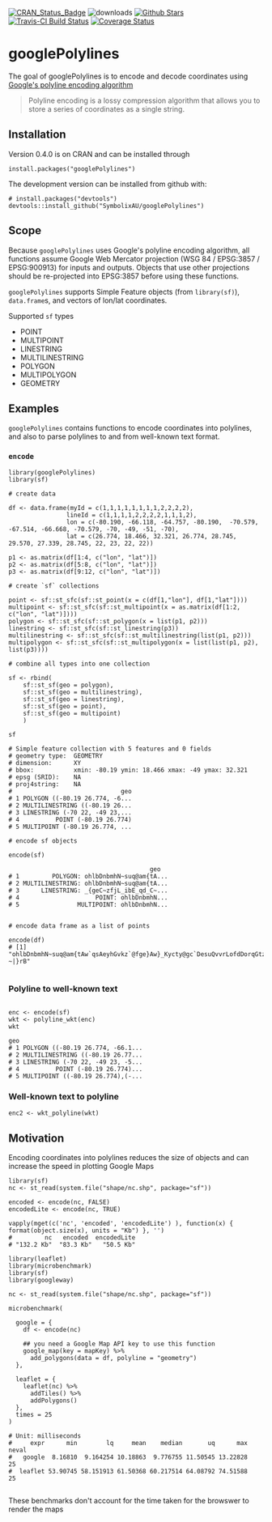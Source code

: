 
[![CRAN_Status_Badge](http://www.r-pkg.org/badges/version/googlePolylines)](https://CRAN.R-project.org/package=googlePolylines)
![downloads](http://cranlogs.r-pkg.org/badges/grand-total/googlePolylines)
[![Github Stars](https://img.shields.io/github/stars/SymbolixAU/googlePolylines.svg?style=social&label=Github)](https://github.com/SymbolixAU/googlePolylines)
[![Travis-CI Build Status](https://travis-ci.org/SymbolixAU/googlePolylines.svg?branch=master)](https://travis-ci.org/SymbolixAU/googlePolylines)
[![Coverage Status](https://img.shields.io/codecov/c/github/SymbolixAU/googlePolylines/master.svg)](https://codecov.io/github/SymbolixAU/googlePolylines?branch=master)


# googlePolylines

The goal of googlePolylines is to encode and decode coordinates using [Google's polyline encoding algorithm](https://developers.google.com/maps/documentation/utilities/polylinealgorithm)

> Polyline encoding is a lossy compression algorithm that allows you to store a series of coordinates as a single string. 

## Installation

Version 0.4.0 is on CRAN and can be installed through

```
install.packages("googlePolylines")
```

The development version can be installed from github with:

```
# install.packages("devtools")
devtools::install_github("SymbolixAU/googlePolylines")
```

## Scope

Because `googlePolylines` uses Google's polyline encoding algorithm, all functions assume Google Web Mercator projection (WSG 84 / EPSG:3857 / EPSG:900913) for inputs and outputs. Objects that use other projections should be re-projected into EPSG:3857 before using these functions.

`googlePolylines` supports Simple Feature objects (from `library(sf)`), `data.frame`s, and vectors of lon/lat coordinates.

Supported `sf` types 

- POINT
- MULTIPOINT
- LINESTRING
- MULTILINESTRING
- POLYGON
- MULTIPOLYGON
- GEOMETRY

## Examples

`googlePolylines` contains functions to encode coordinates into polylines, and also to parse polylines to and from well-known text format.

### `encode`

```
library(googlePolylines)
library(sf)

# create data

df <- data.frame(myId = c(1,1,1,1,1,1,1,1,2,2,2,2),
				lineId = c(1,1,1,1,2,2,2,2,1,1,1,2),
				lon = c(-80.190, -66.118, -64.757, -80.190,  -70.579, -67.514, -66.668, -70.579, -70, -49, -51, -70),
				lat = c(26.774, 18.466, 32.321, 26.774, 28.745, 29.570, 27.339, 28.745, 22, 23, 22, 22))

p1 <- as.matrix(df[1:4, c("lon", "lat")])
p2 <- as.matrix(df[5:8, c("lon", "lat")])
p3 <- as.matrix(df[9:12, c("lon", "lat")])

# create `sf` collections

point <- sf::st_sfc(sf::st_point(x = c(df[1,"lon"], df[1,"lat"])))
multipoint <- sf::st_sfc(sf::st_multipoint(x = as.matrix(df[1:2, c("lon", "lat")])))
polygon <- sf::st_sfc(sf::st_polygon(x = list(p1, p2)))
linestring <- sf::st_sfc(sf::st_linestring(p3))
multilinestring <- sf::st_sfc(sf::st_multilinestring(list(p1, p2)))
multipolygon <- sf::st_sfc(sf::st_multipolygon(x = list(list(p1, p2), list(p3))))

# combine all types into one collection

sf <- rbind(
	sf::st_sf(geo = polygon),
	sf::st_sf(geo = multilinestring),
	sf::st_sf(geo = linestring),
	sf::st_sf(geo = point),
	sf::st_sf(geo = multipoint)
	)

sf

# Simple feature collection with 5 features and 0 fields
# geometry type:  GEOMETRY
# dimension:      XY
# bbox:           xmin: -80.19 ymin: 18.466 xmax: -49 ymax: 32.321
# epsg (SRID):    NA
# proj4string:    NA
#                              geo
# 1 POLYGON ((-80.19 26.774, -6...
# 2 MULTILINESTRING ((-80.19 26...
# 3 LINESTRING (-70 22, -49 23,...
# 4          POINT (-80.19 26.774)
# 5 MULTIPOINT (-80.19 26.774, ...

# encode sf objects

encode(sf)

                                       geo
# 1         POLYGON: ohlbDnbmhN~suq@am{tA...
# 2 MULTILINESTRING: ohlbDnbmhN~suq@am{tA...
# 3      LINESTRING: _{geC~zfjL_ibE_qd_C~...
# 4                     POINT: ohlbDnbmhN...
# 5                MULTIPOINT: ohlbDnbmhN...


# encode data frame as a list of points

encode(df)
# [1] "ohlbDnbmhN~suq@am{tAw`qsAeyhGvkz`@fge}Aw}_Kycty@gc`DesuQvvrLofdDorqGtzzVfkdh@uapB_ibE_qd_C~hbE~reK?~|}rB"


```

### Polyline to well-known text

```

enc <- encode(sf)
wkt <- polyline_wkt(enc)
wkt
                                                                                                                                       geo
# 1 POLYGON ((-80.19 26.774, -66.1...
# 2 MULTILINESTRING ((-80.19 26.77...
# 3 LINESTRING (-70 22, -49 23, -5...
# 4          POINT (-80.19 26.774)...
# 5 MULTIPOINT ((-80.19 26.774),(-...
```

### Well-known text to polyline

```
enc2 <- wkt_polyline(wkt)
```


## Motivation

Encoding coordinates into polylines reduces the size of objects and can increase the speed in plotting Google Maps


```
library(sf)
nc <- st_read(system.file("shape/nc.shp", package="sf"))

encoded <- encode(nc, FALSE)
encodedLite <- encode(nc, TRUE)

vapply(mget(c('nc', 'encoded', 'encodedLite') ), function(x) { format(object.size(x), units = "Kb") }, '')
#         nc   encoded  encodedLite 
# "132.2 Kb"  "83.3 Kb"   "50.5 Kb"
```

```
library(leaflet)
library(microbenchmark)
library(sf)
library(googleway)

nc <- st_read(system.file("shape/nc.shp", package="sf"))

microbenchmark(

  google = {
    df <- encode(nc)

    ## you need a Google Map API key to use this function
    google_map(key = mapKey) %>%
      add_polygons(data = df, polyline = "geometry")
  },

  leaflet = {
    leaflet(nc) %>%
      addTiles() %>%
      addPolygons()
  },
  times = 25
)

# Unit: milliseconds
#     expr      min        lq     mean    median       uq      max neval
#   google  8.16810  9.164254 10.18863  9.776755 11.50545 13.22828    25
#  leaflet 53.90745 58.151913 61.50368 60.217514 64.08792 74.51588    25
 
```
These benchmarks don't account for the time taken for the browswer to render the maps

